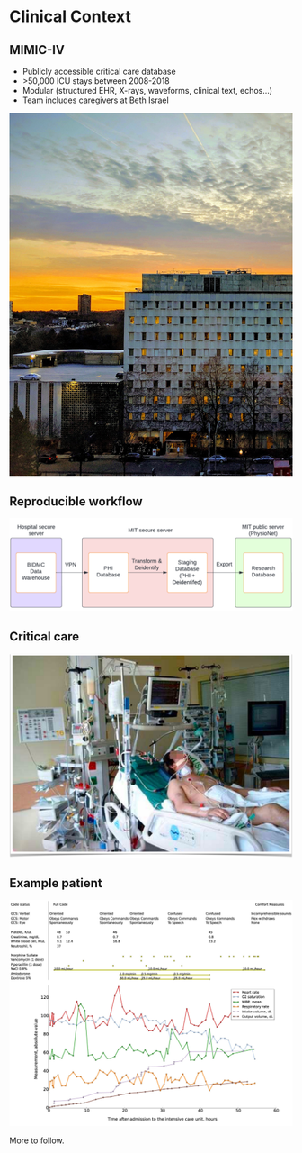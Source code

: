 # Clinical Context

## MIMIC-IV

- Publicly accessible critical care database
- \>50,000 ICU stays between 2008-2018
- Modular (structured EHR, X-rays, waveforms, clinical text, echos...)
- Team includes caregivers at Beth Israel

![](../images/bidmc.png) 

## Reproducible workflow

![](../images/mimic_workflow.png) 

## Critical care

![](../images/icu_patient.png) 

## Example patient

![](../images/examplepatient.jpg) 

More to follow.


